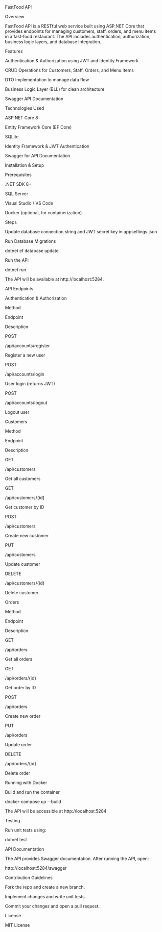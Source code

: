 FastFood API

Overview

FastFood API is a RESTful web service built using ASP.NET Core that provides endpoints for managing customers, staff, orders, and menu items in a fast-food restaurant. The API includes authentication, authorization, business logic layers, and database integration.

Features

Authentication & Authorization using JWT and Identity Framework

CRUD Operations for Customers, Staff, Orders, and Menu Items

DTO Implementation to manage data flow

Business Logic Layer (BLL) for clean architecture

Swagger API Documentation

Technologies Used

ASP.NET Core 8

Entity Framework Core (EF Core)

SQLite

Identity Framework & JWT Authentication

Swagger for API Documentation


Installation & Setup

Prerequisites

.NET SDK 8+

SQL Server

Visual Studio / VS Code

Docker (optional, for containerization)

Steps

Update database connection string and JWT secret key in appsettings.json

Run Database Migrations

dotnet ef database update

Run the API

dotnet run

The API will be available at http://localhost:5284.

API Endpoints

Authentication & Authorization

Method

Endpoint

Description

POST

/api/accounts/register

Register a new user

POST

/api/accounts/login

User login (returns JWT)

POST

/api/accounts/logout

Logout user

Customers

Method

Endpoint

Description

GET

/api/customers

Get all customers

GET

/api/customers/{id}

Get customer by ID

POST

/api/customers

Create new customer

PUT

/api/customers

Update customer

DELETE

/api/customers/{id}

Delete customer

Orders

Method

Endpoint

Description

GET

/api/orders

Get all orders

GET

/api/orders/{id}

Get order by ID

POST

/api/orders

Create new order

PUT

/api/orders

Update order

DELETE

/api/orders/{id}

Delete order

Running with Docker

Build and run the container

docker-compose up --build

The API will be accessible at http://localhost:5284

Testing

Run unit tests using:

dotnet test

API Documentation

The API provides Swagger documentation.
After running the API, open:

http://localhost:5284/swagger

Contribution Guidelines

Fork the repo and create a new branch.

Implement changes and write unit tests.

Commit your changes and open a pull request.

License

MIT License
